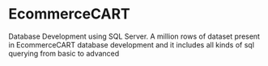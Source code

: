 # EcommerceCART
Database Development using SQL Server. A million rows of dataset present in EcommerceCART database development and it includes all kinds of sql querying from basic to advanced
